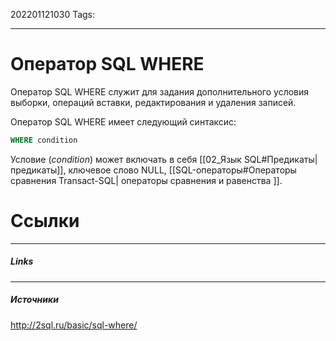 202201121030
Tags:
___
#  Оператор SQL WHERE

Оператор SQL WHERE служит для задания дополнительного условия выборки, операций вставки, редактирования и удаления записей.

Оператор SQL WHERE имеет следующий синтаксис:

```SQL
WHERE condition
```

Условие (_condition_) может включать в себя [[02_Язык SQL#Предикаты| предикаты]],  ключевое слово NULL, [[SQL-операторы#Операторы сравнения Transact-SQL| операторы сравнения и равенства ]].


# Ссылки
___
##### Links


---
##### Источники
http://2sql.ru/basic/sql-where/
